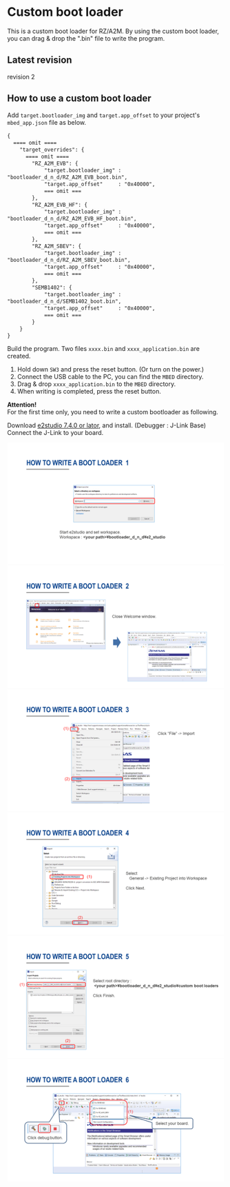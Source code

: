 # Custom boot loader
This is a custom boot loader for RZ/A2M. By using the custom boot loader, you can drag & drop the ".bin" file to write the program.  

## Latest revision
revision 2

## How to use a custom boot loader
Add ``target.bootloader_img`` and ``target.app_offset`` to your project's ``mbed_app.json`` file as below.    
```
{
  ==== omit ====
    "target_overrides": {
      ==== omit ====
        "RZ_A2M_EVB": {
            "target.bootloader_img" : "bootloader_d_n_d/RZ_A2M_EVB_boot.bin",
            "target.app_offset"     : "0x40000",
            === omit ===
        },
        "RZ_A2M_EVB_HF": {
            "target.bootloader_img" : "bootloader_d_n_d/RZ_A2M_EVB_HF_boot.bin",
            "target.app_offset"     : "0x40000",
            === omit ===
        },
        "RZ_A2M_SBEV": {
            "target.bootloader_img" : "bootloader_d_n_d/RZ_A2M_SBEV_boot.bin",
            "target.app_offset"     : "0x40000",
            === omit ===
        },
        "SEMB1402": {
            "target.bootloader_img" : "bootloader_d_n_d/SEMB1402_boot.bin",
            "target.app_offset"     : "0x40000",
            === omit ===
        }
    }
}
```

Build the program. Two files ``xxxx.bin`` and ``xxxx_application.bin`` are created.  

1. Hold down ``SW3`` and press the reset button. (Or turn on the power.)  
2. Connect the USB cable to the PC, you can find the ``MBED`` directory.  
3. Drag & drop ``xxxx_application.bin`` to the ``MBED`` directory.  
4. When writing is completed, press the reset button.  

**Attention!**  
For the first time only, you need to write a custom bootloader as following.  

Download [e2studio 7.4.0 or lator](https://www.renesas.com/eu/en/products/software-tools/tools/ide/e2studio.html), and install. (Debugger : J-Link Base)  
Connect the J-Link to your board.  

![](docs/img/how_to_write_1.png)  
![](docs/img/how_to_write_2.png)  
![](docs/img/how_to_write_3.png)  
![](docs/img/how_to_write_4.png)  
![](docs/img/how_to_write_5.png)  
![](docs/img/how_to_write_6.png)  
